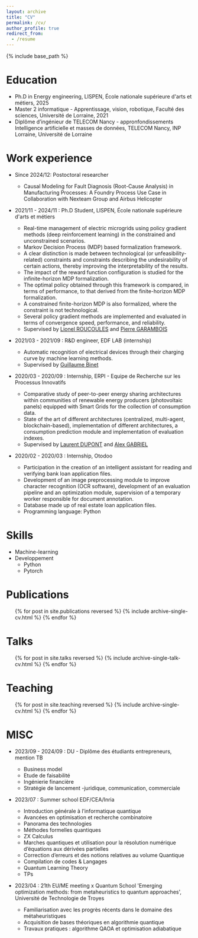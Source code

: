 ```yaml
---
layout: archive
title: "CV"
permalink: /cv/
author_profile: true
redirect_from:
  - /resume
---
```


{% include base_path %}

Education
======
* Ph.D in Energy engineering, LISPEN, École nationale supérieure d'arts et métiers, 2025
* Master 2 informatique - Apprentissage, vision, robotique, Faculté des sciences, Université de Lorraine, 2021
* Diplôme d’ingénieur de TELECOM Nancy - appronfondissements Intelligence artificielle et masses de données, TELECOM Nancy, INP Lorraine, Université de Lorraine

Work experience
======
* Since 2024/12: Postoctoral researcher
  * Causal Modeling for Fault Diagnosis (Root-Cause Analysis) in Manufacturing Processes: A Foundry Process Use Case in Collaboration with Nexteam Group and Airbus Helicopter

* 2021/11 - 2024/11 : Ph.D Student, LISPEN, École nationale supérieure d'arts et métiers
  * Real-time management of electric microgrids using policy gradient methods (deep reinforcement learning) in the constrained and unconstrained scenarios.
  * Markov Decision Process (MDP) based formalization framework. 
  * A clear distinction is made between technological (or unfeasibility-related) constraints and constraints describing the undesirability of certain actions, thereby improving the interpretability of the results. 
  * The impact of the reward function configuration is studied for the infinite-horizon MDP formalization. 
  * The optimal policy obtained through this framework is compared, in terms of performance, to that derived from the finite-horizon MDP formalization. 
  * A constrained finite-horizon MDP is also formalized, where the constraint is not technological.
  * Several policy gradient methods are implemented and evaluated in terms of convergence speed, performance, and reliability.
  * Supervised by [Lionel ROUCOULES](https://fr.linkedin.com/in/roucoules-lionel-7b5b2435) and [Pierre GARAMBOIS](https://fr.linkedin.com/in/pierre-garambois-5b712013b)
 
* 2021/03 - 2021/09 : R&D engineer, EDF LAB (internship)
  * Automatic recognition of electrical devices through their charging curve by machine learning methods.
  * Supervised by [Guillaume Binet](https://www.linkedin.com/in/guillaume-binet-825533200?trk=people-guest_people_search-card)

* 2020/03 - 2020/09 :  Internship, ERPI - Equipe de Recherche sur les Processus Innovatifs 
  * Comparative study of peer-to-peer energy sharing architectures within communities of renewable energy producers (photovoltaic panels) equipped with Smart Grids for the collection of consumption data. 
  * State of the art of different architectures (centralized, multi-agent, blockchain-based), implementation of different architectures, a consumption prediction module and implementation of evaluation indexes.
  * Supervised by [Laurent DUPONT](https://www.linkedin.com/in/guillaume-binet-825533200?trk=people-guest_people_search-card) and [Alex GABRIEL]()

* 2020/02 - 2020/03 : Internship, Otodoo
  * Participation in the creation of an intelligent assistant for reading and verifying bank loan application files. 
  * Development of an image preprocessing module to improve character recognition (OCR software), development of an evaluation pipeline and an optimization module, supervision of a temporary worker responsible for document annotation. 
  * Database made up of real estate loan application files. 
  * Programming language: Python
  
Skills
======
* Machine-learning
* Developpement
  * Python
  * Pytorch

Publications
======
  <ul>{% for post in site.publications reversed %}
    {% include archive-single-cv.html %}
  {% endfor %}</ul>
  
Talks
======
  <ul>{% for post in site.talks reversed %}
    {% include archive-single-talk-cv.html  %}
  {% endfor %}</ul>
  
Teaching
======
  <ul>{% for post in site.teaching reversed %}
    {% include archive-single-cv.html %}
  {% endfor %}</ul>

MISC
======
* 2023/09 - 2024/09 : DU - Diplôme des étudiants entrepreneurs, mention TB
  * Business model
  * Etude de faisabilité
  * Ingénierie financière
  * Stratégie de lancement -juridique, communication, commerciale

* 2023/07 : Summer school EDF/CEA/Inria
  * Introduction générale à l’informatique quantique
  * Avancées en optimisation et recherche combinatoire
  * Panorama des technologies
  * Méthodes formelles quantiques
  * ZX Calculus
  * Marches quantiques et utilisation pour la résolution numérique d’équations aux dérivées partielles
  * Correction d’erreurs et des notions relatives au volume Quantique
  * Compilation de codes & Langages
  * Quantum Learning Theory
  * TPs

* 2023/04 : 21th EU/ME meeting x Quantum School 'Emerging optimization methods: from metaheuristics to quantum approaches', Université de Technologie de Troyes
  * Familiarisation avec les progrès récents dans le domaine des métaheuristiques
  * Acquisition de bases théoriques en algorithmie quantique 
  * Travaux pratiques : algorithme QAOA et optimisation adiabatique
